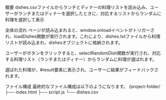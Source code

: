 概要
dishes.csvファイルからランチとディナーの料理リストを読み込み、ユーザーがランチまたはディナーを選択したときに、対応するリストからランダムに料理を選択して表示

全体の流れ
ページが読み込まれると、window.onloadイベントがトリガーされ、loadDishes関数が実行されます。これにより、dishes.txtファイルから料理リストが読み込まれ、dishesオブジェクトに格納されます。

ユーザーがボタンをクリックすると、selectRandomDish関数が実行され、対応する料理リスト（ランチまたはディナー）からランダムに料理が選ばれます。

選ばれた料理が、#result要素に表示され、ユーザーに結果がフィードバックされます。

ファイル構成
最終的なファイル構成は以下のようになります。
/project-folder/
  ├── index.html
  ├── script.js
  └── dishes.csv
